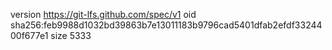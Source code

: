 version https://git-lfs.github.com/spec/v1
oid sha256:feb9988d1032bd39863b7e13011183b9796cad5401dfab2efdf3324400f677e1
size 5333
